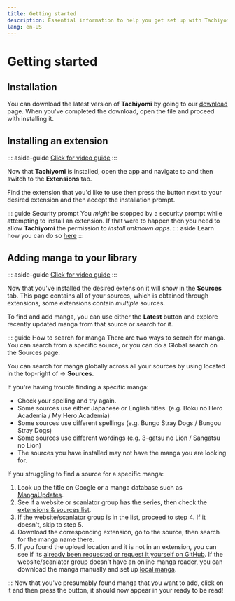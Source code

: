 ```yaml
---
title: Getting started
description: Essential information to help you get set up with Tachiyomi.
lang: en-US
---
```


# Getting started

## Installation

You can download the latest version of **Tachiyomi** by going to our [download](../../download/README.md) page.
When you've completed the download, open the <VersionTag fileName/> file and proceed with installing it.

## Installing an extension

::: aside-guide
[<MaterialIcon icon="videocam"/> Click for video guide](/help/guides/getting-started/assets/Extension-Install.webm)
:::

Now that **Tachiyomi** is installed, open the app and navigate to <Navigation item="browse"/> and then switch to the **Extensions** tab.

Find the extension that you'd like to use then press the <Navigation item="install"/> button next to your desired extension and then accept the installation prompt.

::: guide Security prompt
You *might* be stopped by a security prompt while attempting to install an extension. If that were to happen then you need to allow **Tachiyomi** the permission to *install unknown apps*.
::: aside
Learn how you can do so [here](/help/faq/#how-do-i-allow-third-party-installations)
:::

## Adding manga to your library

::: aside-guide
[<MaterialIcon icon="videocam"/> Click for video guide](/help/guides/getting-started/assets/Library-AddTo.webm)
:::

Now that you've installed the desired extension it will show in the **Sources** tab. This page contains all of your sources, which is obtained through extensions, some extensions contain *multiple* sources.

To find and add manga, you can use either the **Latest** button and explore recently updated manga from that source or search for it.

::: guide How to search for manga
There are two ways to search for manga. You can search from a specific source, or you can do a Global search on the Sources page.

You can search for manga globally across all your sources by using <Navigation item="search"/> located in the top-right of <Navigation item="browse"/> → **Sources**.

If you're having trouble finding a specific manga:
* Check your spelling and try again.
* Some sources use either Japanese or English titles. (e.g. Boku no Hero Academia / My Hero Academia)
* Some sources use different spellings (e.g. Bungo Stray Dogs / Bungou Stray Dogs)
* Some sources use different wordings (e.g. 3-gatsu no Lion / Sangatsu no Lion)
* The sources you have installed may not have the manga you are looking for.

If you struggling to find a source for a specific manga:
1. Look up the title on Google or a manga database such as [MangaUpdates](https://www.mangaupdates.com/).
2. See if a website or scanlator group has the series, then check the [extensions & sources list](/extensions/).
3. If the website/scanlator group is in the list, proceed to step 4. If it doesn't, skip to step 5.
4. Download the corresponding extension, go to the source, then search for the manga name there.
5. If you found the upload location and it is not in an extension, you can see if its [already been requested or request it yourself on GitHub](https://github.com/inorichi/tachiyomi-extensions/issues). If the website/scanlator group doesn't have an online manga reader, you can download the manga manually and set up [local manga](/help/guides/reading-local-manga).

:::
Now that you've presumably found manga that you want to add, click on it and then press the <Navigation item="bookmark"/> button, it should now appear in your <Navigation item="library"/> ready to be read!



